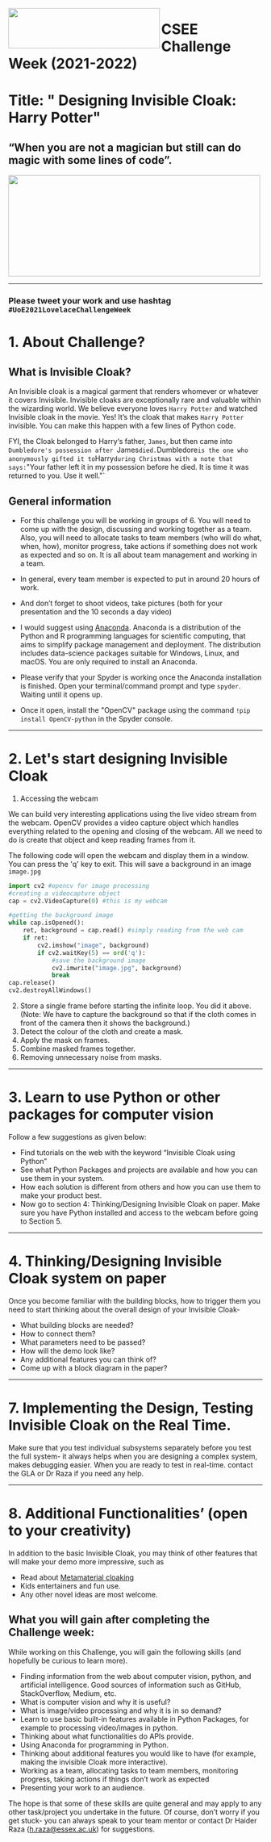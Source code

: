 <p>
<img align="left" src="https://edabroad.nau.edu/_customtags/ct_Image.cfm?Image_ID=43322" width="300" height="80" /> 
</p>

# CSEE Challenge Week (2021-2022)
# Title: " Designing Invisible Cloak: Harry Potter"
## “When you are not a magician but still can do magic with some lines of code”.

<p>
<img align="centre" src="https://25.media.tumblr.com/f89e642fc0e4f2a7fcab887fd85de03f/tumblr_moedgiFiaY1r6xvfko1_500.gif" width="499" height="201" /> 
</p>

*** 

### Please tweet your work and use hashtag `#UoE2021LovelaceChallengeWeek`

# 1. About Challenge?

## What is Invisible Cloak?

An Invisible cloak is a magical garment that renders whomever or whatever it covers Invisible. Invisible cloaks are exceptionally rare and valuable within the wizarding world. We believe everyone loves `Harry Potter` and watched Invisible cloak in the movie. Yes! It’s the cloak that makes `Harry Potter` invisible. You can make this happen with a few lines of Python code.

FYI, the Cloak belonged to Harry‘s father, `James`, but then came into `Dumbledore's possession after `James` died. `Dumbledore` is the one who anonymously gifted it to `Harry` during Christmas with a note that says: `"Your father left it in my possession before he died. It is time it was returned to you. Use it well."`


## General information 

* For this challenge you will be working in groups of 6. You will need to come up with the design, discussing and working together as a team. Also, you will need to allocate tasks to team members (who will do what, when, how), monitor progress, take actions if something does not work as expected and so on. It is all about team management and working in a team. 

* In general, every team member is expected to put in around 20 hours of work.

* And don’t forget to shoot videos, take pictures (both for your presentation and the 10 seconds a day video)

* I would suggest using [Anaconda](https://www.anaconda.com/). Anaconda is a distribution of the Python and R programming languages for scientific computing, that aims to simplify package management and deployment. The distribution includes data-science packages suitable for Windows, Linux, and macOS. You are only required to install an Anaconda. 

* Please verify that your Spyder is working once the Anaconda installation is finished. Open your terminal/command prompt and type `spyder`. Waiting until it opens up. 

* Once it open, install the "OpenCV" package using the command `!pip install OpenCV-python` in the Spyder console.

*** 

# 2. Let's start designing Invisible Cloak

1. Accessing the webcam 

We can build very interesting applications using the live video stream from the webcam. OpenCV provides a video capture object which handles everything related to the opening and closing of the webcam. All we need to do is create that object and keep reading frames from it.

The following code will open the webcam and display them in a window. You can press the 'q' key to exit. This will save a background in an image `image.jpg`

```python
import cv2 #opencv for image processing
#creating a videocapture object
cap = cv2.VideoCapture(0) #this is my webcam

#getting the background image
while cap.isOpened():
    ret, background = cap.read() #simply reading from the web cam
    if ret:
        cv2.imshow("image", background)
        if cv2.waitKey(5) == ord('q'):
            #save the background image
            cv2.imwrite("image.jpg", background)
            break
cap.release()
cv2.destroyAllWindows()
```

2. Store a single frame before starting the infinite loop. You did it above. (Note: We have to capture the background so that if the cloth comes in front of the camera then it shows the background.)
3. Detect the colour of the cloth and create a mask.
4. Apply the mask on frames.
5. Combine masked frames together.
6. Removing unnecessary noise from masks.


*** 

# 3. Learn to use Python or other packages for computer vision

Follow a few suggestions as given below:

* Find tutorials on the web with the keyword “Invisible Cloak using Python”
* See what Python Packages and projects are available and how you can use them in your system. 
* How each solution is different from others and how you can use them to make your product best. 
* Now go to section 4: Thinking/Designing Invisible Cloak on paper. Make sure you have Python installed and access to the webcam before going to Section 5. 

*** 

# 4. Thinking/Designing Invisible Cloak system on paper

Once you become familiar with the building blocks, how to trigger them you need to start thinking about the overall design of your Invisible Cloak-

* What building blocks are needed?
* How to connect them?
* What parameters need to be passed?
* How will the demo look like?
* Any additional features you can think of?
* Come up with a block diagram in the paper?


*** 

# 7. Implementing the Design, Testing Invisible Cloak on the Real Time. 

Make sure that you test individual subsystems separately before you test the full system- it always helps when you are designing a complex system, makes debugging easier. When you are ready to test in real-time. contact the GLA or Dr Raza if you need any help. 

*** 

# 8. Additional Functionalities’ (open to your creativity)
In addition to the basic Invisible Cloak, you may think of other features that will make your demo more impressive, such as 

* Read about [Metamaterial cloaking](https://en.wikipedia.org/wiki/Metamaterial_cloaking)
* Kids entertainers and fun use. 
* Any other novel ideas are most welcome. 


## What you will gain after completing the Challenge week:


While working on this Challenge, you will gain the following skills (and hopefully be curious to learn more).

* Finding information from the web about computer vision, python, and artificial intelligence. Good sources of information such as  GitHub, StackOverflow, Medium, etc. 
* What is computer vision and why it is useful? 
* What is image/video processing and why it is in so demand?
* Learn to use basic built-in features available in Python Packages, for example to processing video/images in python. 
* Thinking about what functionalities do APIs provide. 
* Using Anaconda for programming in Python. 
* Thinking about additional features you would like to have (for example, making the invisible Cloak more interactive).
* Working as a team, allocating tasks to team members, monitoring progress, taking actions if things don’t work as expected
* Presenting your work to an audience.

The hope is that some of these skills are quite general and may apply to any other task/project you undertake in the future. Of course, don’t worry if you get stuck- you can always speak to your team mentor or contact Dr Haider Raza (h.raza@essex.ac.uk) for suggestions.
